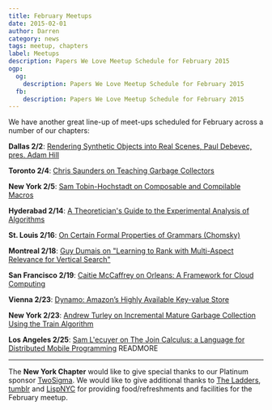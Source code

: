 ```yaml
---
title: February Meetups
date: 2015-02-01
author: Darren
category: news
tags: meetup, chapters
label: Meetups
description: Papers We Love Meetup Schedule for February 2015
ogp:
  og:
    description: Papers We Love Meetup Schedule for February 2015
  fb:
    description: Papers We Love Meetup Schedule for February 2015
---
```


We have another great line-up of meet-ups scheduled for February across a number of our chapters:

**Dallas 2/2**: [Rendering Synthetic Objects into Real Scenes, Paul Debevec, pres. Adam Hill](http://www.meetup.com/Papers-We-Love-Dallas/events/219950141/)

**Toronto 2/4**: [Chris Saunders on Teaching Garbage Collectors](http://www.meetup.com/Papers-We-Love-Toronto/events/219961100/)

**New York 2/5**: [Sam Tobin-Hochstadt on Composable and Compilable Macros](http://www.meetup.com/papers-we-love/events/220021234/)

**Hyderabad 2/14**: [A Theoretician's­ Guide to the Experimental Analysis of Algorithms](http://www.meetup.com/papers-we-love-hyderabad/events/219756952/)

**St. Louis 2/16**: [On Certain Formal Properties of Grammars (Chomsky)](http://www.meetup.com/Papers-We-Love-in-saint-louis/events/220109629/)

**Montreal 2/18**: [Guy Dumais on "Learning to Rank with Multi-Aspect Relevance for Vertical Search"](http://www.meetup.com/Papers-We-Love-Montreal/events/220181743/)

**San Francisco 2/19**: [Caitie McCaffrey on Orleans: A Framework for Cloud Computing](http://www.meetup.com/papers-we-love-too/events/212147812/)

**Vienna 2/23**: [Dynamo: Amazon’s Highly Available Key-value Store](http://www.meetup.com/Papers-We-Love-Vienna/events/220194070/)

**New York 2/23**: [Andrew Turley on Incremental Mature Garbage Collection Using the Train Algorithm](http://www.meetup.com/papers-we-love/events/220081725/)

**Los Angeles 2/25**: [Sam L'ecuyer on The Join Calculus: a Language for Distributed Mobile Programming](http://www.meetup.com/Papers-We-Love-LA/events/220325190/) READMORE

---

The **New York Chapter** would like to give special thanks to our Platinum sponsor [TwoSigma](https://www.twosigma.com). We would like to give additional thanks to [The Ladders](http://dev.theladders.com), [tumblr](http://engineering.tumblr.com) and [LispNYC](http://lispnyc.org/) for providing food/refreshments and facilities for the February meetup.
